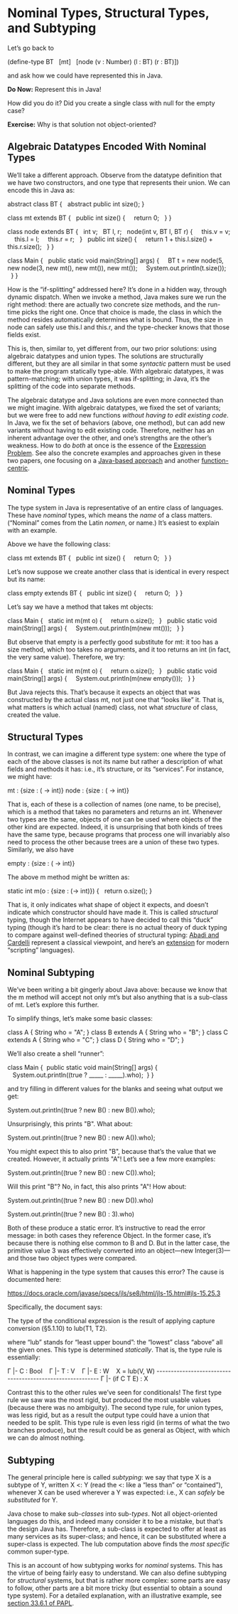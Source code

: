 # Nominal Types, Structural Types, and Subtyping

Let’s go back to

(define-type BT
  \[mt]
  \[node (v : Number) (l : BT) (r : BT)])

and ask how we could have represented this in Java.

**Do Now:** Represent this in Java!

How did you do it? Did you create a single class with null for the empty case?

**Exercise:** Why is that solution not object-oriented?


## Algebraic Datatypes Encoded With Nominal Types

We’ll take a different approach. Observe from the datatype definition that we have two constructors, and one type that represents their union. We can encode this in Java as:

abstract class BT {
  abstract public int size();
}

class mt extends BT {
  public int size() {
    return 0;
  }
}

class node extends BT {
  int v;
  BT l, r;
  node(int v, BT l, BT r) {
    this.v = v;
    this.l = l;
    this.r = r;
  }
  public int size() {
    return 1 + this.l.size() + this.r.size();
  }
}

class Main {
  public static void main(String\[] args) {
    BT t = new node(5, new node(3, new mt(), new mt()), new mt());
    System.out.println(t.size());
  }
}

How is the “if-splitting” addressed here? It’s done in a hidden way, through dynamic dispatch. When we invoke a method, Java makes sure we run the right method: there are actually two concrete size methods, and the run-time picks the right one. Once that choice is made, the class in which the method resides automatically determines what is bound. Thus, the size in node can safely use this.l and this.r, and the type-checker knows that those fields exist.

This is, then, similar to, yet different from, our two prior solutions: using algebraic datatypes and union types. The solutions are structurally different, but they are all similar in that some _syntactic_ pattern must be used to make the program statically type-able. With algebraic datatypes, it was pattern-matching; with union types, it was if-splitting; in Java, it’s the splitting of the code into separate methods.

The algebraic datatype and Java solutions are even more connected than we might imagine. With algebraic datatypes, we fixed the set of variants; but we were free to add new functions _without having to edit existing code_. In Java, we fix the set of behaviors (above, one method), but can add new variants without having to edit existing code. Therefore, neither has an inherent advantage over the other, and one’s strengths are the other’s weakness. How to do _both_ at once is the essence of the [Expression Problem](https://en.wikipedia.org/wiki/Expression_problem). See also the concrete examples and approaches given in these two papers, one focusing on a [Java-based approach](https://cs.brown.edu/~sk/Publications/Papers/Published/kff-synth-fp-oo/) and another [function-centric](https://cs.brown.edu/~sk/Publications/Papers/Published/kf-ext-sw-def/).


## Nominal Types

The type system in Java is representative of an entire class of languages. These have _nominal_ types, which means the _name_ of a class matters. (“Nominal” comes from the Latin _nomen_, or name.) It’s easiest to explain with an example.

Above we have the following class:

class mt extends BT {
  public int size() {
    return 0;
  }
}

Let’s now suppose we create another class that is identical in every respect but its name:

class empty extends BT {
  public int size() {
    return 0;
  }
}

Let’s say we have a method that takes mt objects:

class Main {
  static int m(mt o) {
    return o.size();
  }
  public static void main(String\[] args) {
    System.out.println(m(new mt()));
  }
}

But observe that empty is a perfectly good substitute for mt: it too has a size method, which too takes no arguments, and it too returns an int (in fact, the very same value). Therefore, we try:

class Main {
  static int m(mt o) {
    return o.size();
  }
  public static void main(String\[] args) {
    System.out.println(m(new empty()));
  }
}

But Java rejects this. That’s because it expects an object that was constructed by the actual class mt, not just one that “looks like” it. That is, what matters is which actual (named) class, not what _structure_ of class, created the value.


## Structural Types

In contrast, we can imagine a different type system: one where the type of each of the above classes is not its name but rather a description of what fields and methods it has: i.e., it’s structure, or its “services”. For instance, we might have:

mt : {size : ( -> int)}
node : {size : ( -> int)}

That is, each of these is a collection of names (one name, to be precise), which is a method that takes no parameters and returns an int. Whenever two types are the same, objects of one can be used where objects of the other kind are expected. Indeed, it is unsurprising that both kinds of trees have the same type, because programs that process one will invariably also need to process the other because trees are a union of these two types. Similarly, we also have

empty : {size : ( -> int)}

The above m method might be written as:

static int m(o : {size : (-> int)}) {
  return o.size();
}

That is, it only indicates what shape of object it expects, and doesn’t indicate which constructor should have made it. This is called _structural_ typing, though the Internet appears to have decided to call this “duck” typing (though it’s hard to be clear: there is no actual theory of duck typing to compare against well-defined theories of structural typing: [Abadi and Cardelli](https://www.springer.com/gp/book/9780387947754) represent a classical viewpoint, and here’s an [extension](https://cs.brown.edu/~sk/Publications/Papers/Published/pgk-sem-type-fc-member-name/) for modern “scripting” languages).


## Nominal Subtyping

We’ve been writing a bit gingerly about Java above: because we know that the m method will accept not only mt’s but also anything that is a sub-class of mt. Let’s explore this further.

To simplify things, let’s make some basic classes:

class A { String who = "A"; }
class B extends A { String who = "B"; }
class C extends A { String who = "C"; }
class D { String who = "D"; }

We’ll also create a shell “runner”:

class Main {
 public static void main(String\[] args) {
   System.out.println((true ? \_\_\_\_\_ : \_\_\_\_\_).who);
 }
}

and try filling in different values for the blanks and seeing what output we get:

System.out.println((true ? new B() : new B()).who);

Unsurprisingly, this prints "B". What about:

System.out.println((true ? new B() : new A()).who);

You might expect this to also print "B", because that’s the value that we created. However, it actually prints "A"! Let’s see a few more examples:

System.out.println((true ? new B() : new C()).who);

Will this print "B"? No, in fact, this also prints "A"! How about:

System.out.println((true ? new B() : new D()).who)

System.out.println((true ? new B() : 3).who)

Both of these produce a static error. It’s instructive to read the error message: in both cases they reference Object. In the former case, it’s because there is nothing else common to B and D. But in the latter case, the primitive value 3 was effectively converted into an object—new Integer(3)—and those two object types were compared.

What is happening in the type system that causes this error? The cause is documented here:

<https://docs.oracle.com/javase/specs/jls/se8/html/jls-15.html#jls-15.25.3>

Specifically, the document says:

The type of the conditional expression is the result of applying capture conversion (§5.1.10) to lub(T1, T2).

where “lub” stands for “least upper bound”: the “lowest” class “above” all the given ones. This type is determined _statically_. That is, the type rule is essentially:

Γ |- C : Bool    Γ |- T : V    Γ |- E : W    X = lub(V, W)
\----------------------------------------------------------
Γ |- (if C T E) : X

Contrast this to the other rules we’ve seen for conditionals! The first type rule we saw was the most rigid, but produced the most usable values (because there was no ambiguity). The second type rule, for union types, was less rigid, but as a result the output type could have a union that needed to be split. This type rule is even less rigid (in terms of what the two branches produce), but the result could be as general as Object, with which we can do almost nothing.


## Subtyping

The general principle here is called _subtyping_: we say that type X is a subtype of Y, written X &lt;: Y (read the &lt;: like a “less than” or “contained”), whenever X can be used wherever a Y was expected: i.e., X can _safely_ be _substituted_ for Y.

Java chose to make sub-_classes_ into sub-_types_. Not all object-oriented languages do this, and indeed many consider it to be a mistake, but that’s the design Java has. Therefore, a sub-class is expected to offer at least as many services as its super-class; and hence, it can be substituted where a super-class is expected. The lub computation above finds the _most specific_ common super-type.

This is an account of how subtyping works for _nominal_ systems. This has the virtue of being fairly easy to understand. We can also define subtyping for _structural_ systems, but that is rather more complex: some parts are easy to follow, other parts are a bit more tricky (but essential to obtain a sound type system). For a detailed explanation, with an illustrative example, see [section 33.6.1 of PAPL](https://papl.cs.brown.edu/2020/objects.html#%28part._subtyping%29).
